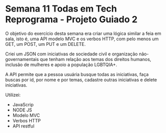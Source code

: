 # Semana 11 Todas em Tech Reprograma - Projeto Guiado 2
O objetivo do exercício desta semana era criar uma lógica similar a feia em sala, isto é, uma API modelo MVC e os verbos HTTP, com pelo menos um GET, um POST, um PUT e um DELETE.

Criei um JSON com iniciativas de sociedade civil e organização não-governamentais que tenham relação aos temas dos direitos humanos, inclusão de mulheres e apoio a população LGBTQIA+.

A API permite que a pessoa usuária busque todas as iniciativas, faça buscas por id, por nome e por temas, cadastre outras iniciativas e delete iniciativas.

Utilizei: 
* JavaScrip
* NODE JS
* Modelo MVC
* Verbos HTTP
* API restful


